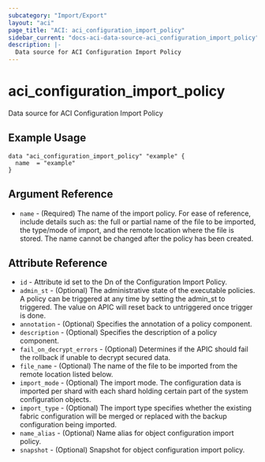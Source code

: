 ```yaml
---
subcategory: "Import/Export"
layout: "aci"
page_title: "ACI: aci_configuration_import_policy"
sidebar_current: "docs-aci-data-source-aci_configuration_import_policy"
description: |-
  Data source for ACI Configuration Import Policy
---
```


# aci_configuration_import_policy

Data source for ACI Configuration Import Policy

## Example Usage

```hcl
data "aci_configuration_import_policy" "example" {
  name  = "example"
}
```

## Argument Reference

- `name` - (Required) The name of the import policy. For ease of reference, include details such as: the full or partial name of the file to be imported, the type/mode of import, and the remote location where the file is stored. The name cannot be changed after the policy has been created.

## Attribute Reference

- `id` - Attribute id set to the Dn of the Configuration Import Policy.
- `admin_st` - (Optional) The administrative state of the executable policies. A policy can be triggered at any time by setting the admin_st to triggered. The value on APIC will reset back to untriggered once trigger is done.
- `annotation` - (Optional) Specifies the annotation of a policy component.
- `description` - (Optional) Specifies the description of a policy component.
- `fail_on_decrypt_errors` - (Optional) Determines if the APIC should fail the rollback if unable to decrypt secured data.
- `file_name` - (Optional) The name of the file to be imported from the remote location listed below.
- `import_mode` - (Optional) The import mode. The configuration data is imported per shard with each shard holding certain part of the system configuration objects.
- `import_type` - (Optional) The import type specifies whether the existing fabric configuration will be merged or replaced with the backup configuration being imported.
- `name_alias` - (Optional) Name alias for object configuration import policy.
- `snapshot` - (Optional) Snapshot for object configuration import policy.
